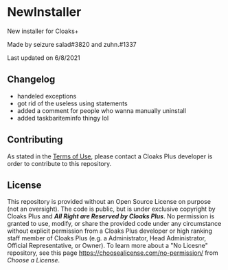 # NewInstaller
New installer for Cloaks+

Made by seizure salad#3820 and zuhn.#1337

Last updated on 6/8/2021

## Changelog
- handeled exceptions
- got rid of the useless using statements
- added a comment for people who wanna manually uninstall
- added taskbariteminfo thingy lol

## Contributing

As stated in the [Terms of Use](https://github.com/CloaksPlus/NewInstaller/blob/master/TOU.md), please contact a Cloaks Plus developer is order to contribute to this repository.

## License

This repository is provided without an Open Source License on purpose (not an oversight). The code is public, but is under exclusive copyright by Cloaks Plus and ***All Right are Reserved by Cloaks Plus***. No permission is granted to use, modify, or share the provided code under any circumstance without explicit permission from a Cloaks Plus developer or high ranking staff member of Cloaks Plus (e.g. a Administrator, Head Administrator, Official Representative, or Owner). To learn more about a "No Licesne" repository, see this page https://choosealicense.com/no-permission/ from *Choose a License*.
